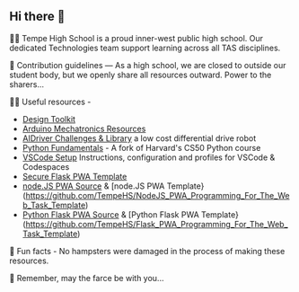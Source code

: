 ## Hi there 👋

🙋‍♀️ Tempe High School is a proud inner-west public high school. Our dedicated Technologies team support learning across all TAS disciplines.

🌈 Contribution guidelines — As a high school, we are closed to outside our student body, but we openly share all resources outward. Power to the sharers...

👩‍💻 Useful resources - 
- [Design Toolkit](https://tempehs.github.io/designToolKit/)
- [Arduino Mechatronics Resources](https://github.com/TempeHS/TempeHS_Ardunio_Bootcamp)
- [AIDriver Challenges & Library](https://github.com/TempeHS/AIDriver_Challenges) a low cost differential drive robot
- [Python Fundamentals](https://github.com/TempeHS/PythonFundamentals) - A fork of Harvard's CS50 Python course
- [VSCode Setup](https://github.com/TempeHS/TempeHS_VSCode_Setup) Instructions, configuration and profiles for VSCode & Codespaces
- [Secure Flask PWA Template](https://github.com/TempeHS/Secure_Flask_PWA_Template)
- [node.JS PWA Source](https://github.com/TempeHS/NodeJS_PWA_Programming_For_The_Web_Task_Source) & [node.JS PWA Template}(https://github.com/TempeHS/NodeJS_PWA_Programming_For_The_Web_Task_Template)
- [Python Flask PWA Source](https://github.com/TempeHS/Flask_PWA_Programming_For_The_Web_Task_Source) & [Python Flask PWA Template}(https://github.com/TempeHS/Flask_PWA_Programming_For_The_Web_Task_Template)

🍿 Fun facts - No hampsters were damaged in the process of making these resources.

🧙 Remember, may the farce be with you...
